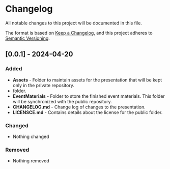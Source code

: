 # Changelog

All notable changes to this project will be documented in this file.

The format is based on [Keep a Changelog](https://keepachangelog.com/en/1.1.0/),
and this project adheres to [Semantic Versioning](https://semver.org/spec/v2.0.0.html).

## [0.0.1] - 2024-04-20

### Added

- **Assets** - Folder to maintain assets for the presentation that will be kept only in the private repository.
- folder.
- **EventMaterials** - Folder to store the finished event materials. This folder will be synchronized with the public repository.
- **CHANGELOG.md** - Change log of changes to the presentation.
- **LICENSCE.md** - Contains details about the license for the public folder.

### Changed

- Nothing changed

### Removed

- Nothing removed